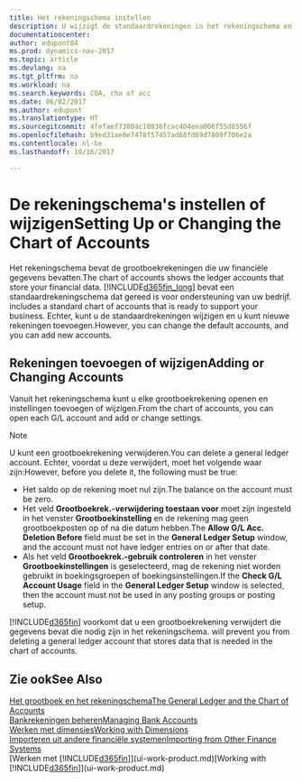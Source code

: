```yaml
---
title: Het rekeningschema instellen
description: U wijzigt de standaardrekeningen in het rekeningschema en u kunt nieuwe rekeningen toevoegen.
documentationcenter: 
author: edupont04
ms.prod: dynamics-nav-2017
ms.topic: article
ms.devlang: na
ms.tgt_pltfrm: na
ms.workload: na
ms.search.keywords: COA, cha of acc
ms.date: 06/02/2017
ms.author: edupont
ms.translationtype: HT
ms.sourcegitcommit: 4fefaef7380ac10836fcac404eea006f55d8556f
ms.openlocfilehash: b9ed31ae8e7478f57457ad68fd69d7809f706e2a
ms.contentlocale: nl-be
ms.lasthandoff: 10/16/2017

---
```

# <a name="setting-up-or-changing-the-chart-of-accounts"></a><span data-ttu-id="18b6f-103">De rekeningschema's instellen of wijzigen</span><span class="sxs-lookup"><span data-stu-id="18b6f-103">Setting Up or Changing the Chart of Accounts</span></span>
<span data-ttu-id="18b6f-104">Het rekeningschema bevat de grootboekrekeningen die uw financiële gegevens bevatten.</span><span class="sxs-lookup"><span data-stu-id="18b6f-104">The chart of accounts shows the ledger accounts that store your financial data.</span></span> [!INCLUDE[d365fin_long](includes/d365fin_long_md.md)]<span data-ttu-id="18b6f-105"> bevat een standaardrekeningschema dat gereed is voor ondersteuning van uw bedrijf.</span><span class="sxs-lookup"><span data-stu-id="18b6f-105"> includes a standard chart of accounts that is ready to support your business.</span></span>
<span data-ttu-id="18b6f-106">Echter, kunt u de standaardrekeningen wijzigen en u kunt nieuwe rekeningen toevoegen.</span><span class="sxs-lookup"><span data-stu-id="18b6f-106">However, you can change the default accounts, and you can add new accounts.</span></span>  

## <a name="adding-or-changing-accounts"></a><span data-ttu-id="18b6f-107">Rekeningen toevoegen of wijzigen</span><span class="sxs-lookup"><span data-stu-id="18b6f-107">Adding or Changing Accounts</span></span>
<span data-ttu-id="18b6f-108">Vanuit het rekeningschema kunt u elke grootboekrekening openen en instellingen toevoegen of wijzigen.</span><span class="sxs-lookup"><span data-stu-id="18b6f-108">From the chart of accounts, you can open each G/L account and add or change settings.</span></span>

> [!NOTE]  
>   <span data-ttu-id="18b6f-109">U kunt een grootboekrekening verwijderen.</span><span class="sxs-lookup"><span data-stu-id="18b6f-109">You can delete a general ledger account.</span></span> <span data-ttu-id="18b6f-110">Echter, voordat u deze verwijdert, moet het volgende waar zijn:</span><span class="sxs-lookup"><span data-stu-id="18b6f-110">However, before you delete it, the following must be true:</span></span>  

* <span data-ttu-id="18b6f-111">Het saldo op de rekening moet nul zijn.</span><span class="sxs-lookup"><span data-stu-id="18b6f-111">The balance on the account must be zero.</span></span>  
* <span data-ttu-id="18b6f-112">Het veld **Grootboekrek.-verwijdering toestaan voor** moet zijn ingesteld in het venster **Grootboekinstelling** en de rekening mag geen grootboekposten op of na die datum hebben.</span><span class="sxs-lookup"><span data-stu-id="18b6f-112">The **Allow G/L Acc. Deletion Before** field must be set in the **General Ledger Setup** window, and the account must not have ledger entries on or after that date.</span></span>  
* <span data-ttu-id="18b6f-113">Als het veld **Grootboekrek.-gebruik controleren** in het venster **Grootboekinstellingen** is geselecteerd, mag de rekening niet worden gebruikt in boekingsgroepen of boekingsinstellingen.</span><span class="sxs-lookup"><span data-stu-id="18b6f-113">If the **Check G/L Account Usage** field in the **General Ledger Setup** window is selected, then the account must not be used in any posting groups or posting setup.</span></span>  

[!INCLUDE[d365fin](includes/d365fin_md.md)]<span data-ttu-id="18b6f-114"> voorkomt dat u een grootboekrekening verwijdert die gegevens bevat die nodig zijn in het rekeningschema.</span><span class="sxs-lookup"><span data-stu-id="18b6f-114"> will prevent you from deleting a general ledger account that stores data that is needed in the chart of accounts.</span></span>  

## <a name="see-also"></a><span data-ttu-id="18b6f-115">Zie ook</span><span class="sxs-lookup"><span data-stu-id="18b6f-115">See Also</span></span>
[<span data-ttu-id="18b6f-116">Het grootboek en het rekeningschema</span><span class="sxs-lookup"><span data-stu-id="18b6f-116">The General Ledger and the Chart of Accounts</span></span>](finance-general-ledger.md)  
[<span data-ttu-id="18b6f-117">Bankrekeningen beheren</span><span class="sxs-lookup"><span data-stu-id="18b6f-117">Managing Bank Accounts</span></span>](bank-manage-bank-accounts.md)  
[<span data-ttu-id="18b6f-118">Werken met dimensies</span><span class="sxs-lookup"><span data-stu-id="18b6f-118">Working with Dimensions</span></span>](finance-dimensions.md)  
[<span data-ttu-id="18b6f-119">Importeren uit andere financiële systemen</span><span class="sxs-lookup"><span data-stu-id="18b6f-119">Importing from Other Finance Systems</span></span>](upload-data.md)  
<span data-ttu-id="18b6f-120">[Werken met [!INCLUDE[d365fin](includes/d365fin_md.md)]](ui-work-product.md)</span><span class="sxs-lookup"><span data-stu-id="18b6f-120">[Working with [!INCLUDE[d365fin](includes/d365fin_md.md)]](ui-work-product.md)</span></span>  

## 

